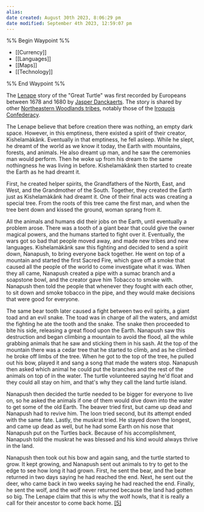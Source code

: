 ```yaml
---
alias: 
date created: August 30th 2023, 8:06:29 pm
date modified: September 4th 2023, 12:59:07 pm
---
```

%% Begin Waypoint %%
- [[Currency]]
- [[Languages]]
- [[Maps]]
- [[Technology]]

%% End Waypoint %%

The [Lenape](https://en.wikipedia.org/wiki/Lenape "Lenape") story of the "Great Turtle" was first recorded by Europeans between 1678 and 1680 by [Jasper Danckaerts](https://en.wikipedia.org/wiki/Jasper_Danckaerts "Jasper Danckaerts"). The story is shared by other [Northeastern Woodlands tribes](https://en.wikipedia.org/wiki/Northeastern_Woodlands_tribes "Northeastern Woodlands tribes"), notably those of the [Iroquois Confederacy](https://en.wikipedia.org/wiki/Iroquois_mythology "Iroquois mythology").

The Lenape believe that before creation there was nothing, an empty dark space. However, in this emptiness, there existed a spirit of their creator, Kishelamàkânk. Eventually in that emptiness, he fell asleep. While he slept, he dreamt of the world as we know it today, the Earth with mountains, forests, and animals. He also dreamt up man, and he saw the ceremonies man would perform. Then he woke up from his dream to the same nothingness he was living in before. Kishelamàkânk then started to create the Earth as he had dreamt it.

First, he created helper spirits, the Grandfathers of the North, East, and West, and the Grandmother of the South. Together, they created the Earth just as Kishelamàkânk had dreamt it. One of their final acts was creating a special tree. From the roots of this tree came the first man, and when the tree bent down and kissed the ground, woman sprang from it.

All the animals and humans did their jobs on the Earth, until eventually a problem arose. There was a tooth of a giant bear that could give the owner magical powers, and the humans started to fight over it. Eventually, the wars got so bad that people moved away, and made new tribes and new languages. Kishelamàkânk saw this fighting and decided to send a spirit down, Nanapush, to bring everyone back together. He went on top of a mountain and started the first Sacred Fire, which gave off a smoke that caused all the people of the world to come investigate what it was. When they all came, Nanapush created a pipe with a sumac branch and a soapstone bowl, and the creator gave him Tobacco to smoke with. Nanapush then told the people that whenever they fought with each other, to sit down and smoke tobacco in the pipe, and they would make decisions that were good for everyone.

The same bear tooth later caused a fight between two evil spirits, a giant toad and an evil snake. The toad was in charge of all the waters, and amidst the fighting he ate the tooth and the snake. The snake then proceeded to bite his side, releasing a great flood upon the Earth. Nanapush saw this destruction and began climbing a mountain to avoid the flood, all the while grabbing animals that he saw and sticking them in his sash. At the top of the mountain there was a cedar tree that he started to climb, and as he climbed he broke off limbs of the tree. When he got to the top of the tree, he pulled out his bow, played it and sang a song that made the waters stop. Nanapush then asked which animal he could put the branches and the rest of the animals on top of in the water. The turtle volunteered saying he'd float and they could all stay on him, and that's why they call the land turtle island.

Nanapush then decided the turtle needed to be bigger for everyone to live on, so he asked the animals if one of them would dive down into the water to get some of the old Earth. The beaver tried first, but came up dead and Nanapush had to revive him. The loon tried second, but its attempt ended with the same fate. Lastly, the muskrat tried. He stayed down the longest, and came up dead as well, but he had some Earth on his nose that Nanapush put on the Turtles back. Because of his accomplishment, Nanapush told the muskrat he was blessed and his kind would always thrive in the land.

Nanapush then took out his bow and again sang, and the turtle started to grow. It kept growing, and Nanapush sent out animals to try to get to the edge to see how long it had grown. First, he sent the bear, and the bear returned in two days saying he had reached the end. Next, he sent out the deer, who came back in two weeks saying he had reached the end. Finally, he sent the wolf, and the wolf never returned because the land had gotten so big. The Lenape claim that this is why the wolf howls, that it is really a call for their ancestor to come back home. [[5]](https://en.wikipedia.org/wiki/Turtle_Island_(Native_American_folklore)#cite_note-5)
